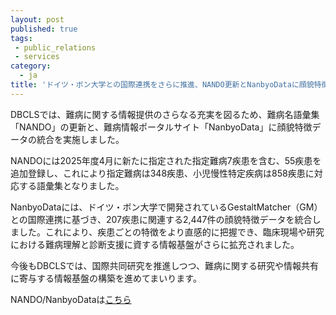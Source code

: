 ```yaml
---
layout: post
published: true
tags:
 - public_relations
 - services
category:
  - ja
title: 'ドイツ・ボン大学との国際連携をさらに推進、NANDO更新とNanbyoDataに顔貌特徴データを統合'
---
```

DBCLSでは、難病に関する情報提供のさらなる充実を図るため、難病名語彙集「NANDO」の更新と、難病情報ポータルサイト「NanbyoData」に顔貌特徴データの統合を実施しました。<br />

NANDOには2025年度4月に新たに指定された指定難病7疾患を含む、55疾患を追加登録し、これにより指定難病は348疾患、小児慢性特定疾病は858疾患に対応する語彙集となりました。<br />

NanbyoDataには、ドイツ・ボン大学で開発されているGestaltMatcher（GM）との国際連携に基づき、207疾患に関連する2,447件の顔貌特徴データを統合しました。これにより、疾患ごとの特徴をより直感的に把握でき、臨床現場や研究における難病理解と診断支援に資する情報基盤がさらに拡充されました。<br />

今後もDBCLSでは、国際共同研究を推進しつつ、難病に関する研究や情報共有に寄与する情報基盤の構築を進めてまいります。<br />


NANDO/NanbyoDataは[こちら](https://nanbyodata.jp/) <br />
